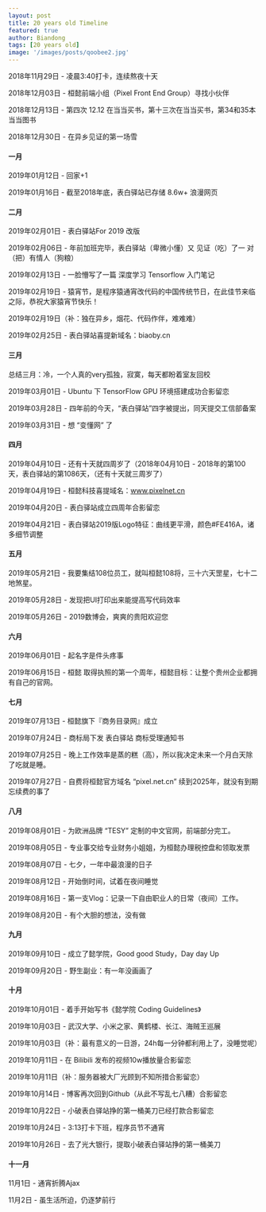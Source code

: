 ```yaml
---
layout: post
title: 20 years old Timeline
featured: true
author: Biandong
tags: [20 years old]
image: '/images/posts/qoobee2.jpg'
---
```


2018年11月29日 - 凌晨3:40打卡，连续熬夜十天

2018年12月03日 - 桓懿前端小组（Pixel Front End Group）寻找小伙伴

2018年12月13日 - 第四次 12.12 在当当买书，第十三次在当当买书，第34和35本当当图书

2018年12月30日 - 在异乡见证的第一场雪

#### 一月

2019年01月12日 - 回家+1

2019年01月16日 - 截至2018年底，表白驿站已存储 8.6w+ 浪漫网页

#### 二月

2019年02月01日 - 表白驿站For 2019 改版

2019年02月06日 - 年前加班完毕，表白驿站（卑微小懂）又 见证（吃）了一 对（把）有情人（狗粮）

2019年02月13日 - 一脸懵写了一篇 深度学习 Tensorflow 入门笔记

2019年02月19日 - 猿宵节，是程序猿通宵改代码的中国传统节日，在此佳节来临之际，恭祝大家猿宵节快乐！

2019年02月19日（补：独在异乡，烟花、代码作伴，难难难）

2019年02月25日 - 表白驿站喜提新域名：biaoby.cn

#### 三月

总结三月：冷，一个人真的very孤独，寂寞，每天都盼着室友回校

2019年03月01日 - Ubuntu 下 TensorFlow GPU 环境搭建成功合影留恋

2019年03月28日 - 四年前的今天，“表白驿站”四字被提出，同天提交工信部备案

2019年03月31日 - 想 “变懂网” 了

#### 四月

2019年04月10日 - 还有十天就四周岁了（2018年04月10日 - 2018年的第100天，表白驿站的第1086天，（还有十天就三周岁了）

2019年04月19日 - 桓懿科技喜提域名：www.pixelnet.cn

2019年04月20日 - 表白驿站成立四周年合影留恋

2019年04月21日 - 表白驿站2019版Logo特征：曲线更平滑，颜色#FE416A，诸多细节调整

#### 五月

2019年05月21日 - 我要集结108位员工，就叫桓懿108将，三十六天罡星，七十二地煞星。

2019年05月28日 - 发现把UI打印出来能提高写代码效率

2019年05月26日 - 2019数博会，爽爽的贵阳欢迎您

#### 六月

2019年06月01日 - 起名字是件头疼事

2019年06月15日 - 桓懿 取得执照的第一个周年，桓懿目标：让整个贵州企业都拥有自己的官网。

#### 七月

2019年07月13日 - 桓懿旗下『商务目录网』成立

2019年07月24日 - 商标局下发 表白驿站 商标受理通知书

2019年07月25日 - 晚上工作效率是蒸的糕（高），所以我决定未来一个月白天除了吃就是睡。

2019年07月27日 - 自费将桓懿官方域名 “pixel.net.cn” 续到2025年，就没有到期忘续费的事了

#### 八月

2019年08月01日 - 为欧洲品牌 “TESY” 定制的中文官网，前端部分完工。

2019年08月05日 - 专业事交给专业财务小姐姐，为桓懿办理税控盘和领取发票

2019年08月07日 - 七夕，一年中最浪漫的日子

2019年08月12日 - 开始倒时间，试着在夜间睡觉

2019年08月16日 - 第一支Vlog：记录一下自由职业人的日常（夜间）工作。

2019年08月20日 - 有个大胆的想法，没有做

#### 九月

2019年09月10日 - 成立了懿学院，Good good Study，Day day Up

2019年09月20日 - 野生副业：有一年没画画了

#### 十月

2019年10月01日 - 着手开始写书《懿学院 Coding Guidelines》

2019年10月03日 - 武汉大学、小米之家、黄鹤楼、长江、海贼王巡展

2019年10月03日（补：最有意义的一日游，24h每一分钟都利用上了，没睡觉呢）

2019年10月11日 - 在 Bilibili 发布的视频10w播放量合影留恋

2019年10月11日（补：服务器被大厂光顾到不知所措合影留恋）

2019年10月14日 - 博客再次回到Github（从此不写乱七八糟）合影留恋

2019年10月22日 - 小破表白驿站挣的第一桶美刀已经打款合影留恋

2019年10月24日 -  3:13打卡下班，程序员节不通宵

2019年10月26日 - 去了光大银行，提取小破表白驿站挣的第一桶美刀

#### 十一月

11月1日 - 通宵折腾Ajax

11月2日 - 虽生活所迫，仍逐梦前行